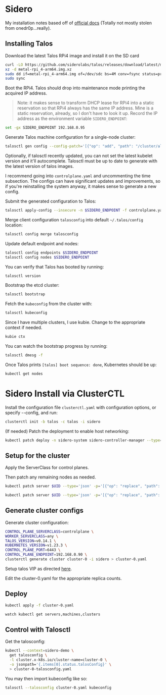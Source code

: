 # Sidero

My installation notes based off of [official docs](https://www.sidero.dev/v0.5/guides/sidero-on-rpi4/) (Totally not mostly stolen from onedr0p...really).

## Installing Talos

Download the latest Talos RPi4 image and install it on the SD card
```sh
curl -LO https://github.com/siderolabs/talos/releases/download/latest/metal-rpi_4-arm64.img.xz
xz -d metal-rpi_4-arm64.img.xz
sudo dd if=metal-rpi_4-arm64.img of=/dev/sdc bs=4M conv=fsync status=progress
sudo sync
```

Boot the RPi4. Talos should drop into maintenance mode printing the acquired IP address.
> Note: it makes sense to transform DHCP lease for RPi4 into a static reservation so that RPi4 always has the same IP address.
Mine is a static reservation, already, so I don't have to look it up.
Record the IP address as the environment variable `SIDERO_ENDPOINT`:

```sh
set -gx SIDERO_ENDPOINT 192.168.0.95
```

Generate Talos machine configuration for a single-node cluster:

```sh
talosctl gen config --config-patch='[{"op": "add", "path": "/cluster/allowSchedulingOnMasters", "value": true},{"op": "replace", "path": "/machine/install/disk", "value": "/dev/mmcblk0"},{"op": "replace", "path": "/machine/kubelet/image", "value": "ghcr.io/siderolabs/kubelet:v1.26.0"}]' sidero https://$SIDERO_ENDPOINT:6443/
```
Optionally, if talosctl recently updated, you can not set the latest kubelet version and it'll autocomplete.
Talosctl must be up to date to generate with the latest version of talos images.

I recommend going into `controlplane.yaml` and uncommenting the time subsection.
The configs can have significant updates and improvements, so if you're reinstalling the system anyway, it makes sense to generate a new config.

Submit the generated configuration to Talos:

```sh
talosctl apply-config --insecure -n $SIDERO_ENDPOINT -f controlplane.yaml
```

Merge client configuration `talosconfig` into default `~/.talos/config` location:

```sh
talosctl config merge talosconfig
```

Update default endpoint and nodes:

```sh
talosctl config endpoints $SIDERO_ENDPOINT
talosctl config nodes $SIDERO_ENDPOINT
```

You can verify that Talos has booted by running:

```sh
talosctl version
```

Bootstrap the etcd cluster:

```sh
talosctl bootstrap
```

Fetch the `kubeconfig` from the cluster with:

```sh
talosctl kubeconfig
```

Since I have multiple clusters, I use kubie. Change to the appropriate context if needed.
```sh
kubie ctx
```

You can watch the bootstrap progress by running:

```sh
talosctl dmesg -f
```

Once Talos prints `[talos] boot sequence: done`, Kubernetes should be up:

```sh
kubectl get nodes
```

# Sidero Install via ClusterCTL
Install the configuration file `clusterctl.yaml` with configuration options, or specify --config, and run:
```sh
clusterctl init -b talos -c talos -i sidero
```

(If needed) Patch the deployment to enable host networking:

```sh
kubectl patch deploy -n sidero-system sidero-controller-manager --type='json' -p='[{"op": "add", "path": "/spec/template/spec/hostNetwork", "value": true}]'
```

## Setup for the cluster

Apply the ServerClass for control planes.

Then patch any remaining nodes as needed.

```sh
kubectl patch server $UID --type='json' -p='[{"op": "replace", "path": "/machine/install", "value": {"disk": "/dev/sda"} }]'
```

```sh
kubectl patch server $UID --type='json' -p='[{"op": "replace", "path": "/spec/accepted", "value": true}]'
```

## Generate cluster configs

Generate cluster configuration:
```sh
CONTROL_PLANE_SERVERCLASS=controlplane \
WORKER_SERVERCLASS=any \
TALOS_VERSION=v0.14.1 \
KUBERNETES_VERSION=v1.23.3 \
CONTROL_PLANE_PORT=6443 \
CONTROL_PLANE_ENDPOINT=192.168.0.90 \
clusterctl generate cluster cluster-0 -i sidero > cluster-0.yaml
```

Setup talos VIP as directed [here](https://www.sidero.dev/docs/v0.4/resource-configuration/metadata/#talos-machine-configuration).

Edit the cluster-0.yaml for the appropriate replica counts.

## Deploy

```sh
kubectl apply -f cluster-0.yaml
```

```sh
watch kubectl get servers,machines,clusters
```


## Control with Talosctl

Get the talosconfig:
```sh
kubectl --context=sidero-demo \
  get talosconfig \
  -l cluster.x-k8s.io/cluster-name=cluster-0 \
  -o jsonpath='{.items[0].status.talosConfig}' \
  > cluster-0-talosconfig.yaml
```

You may then import kubeconfig like so:
```sh
talosctl --talosconfig cluster-0.yaml kubeconfig
```
